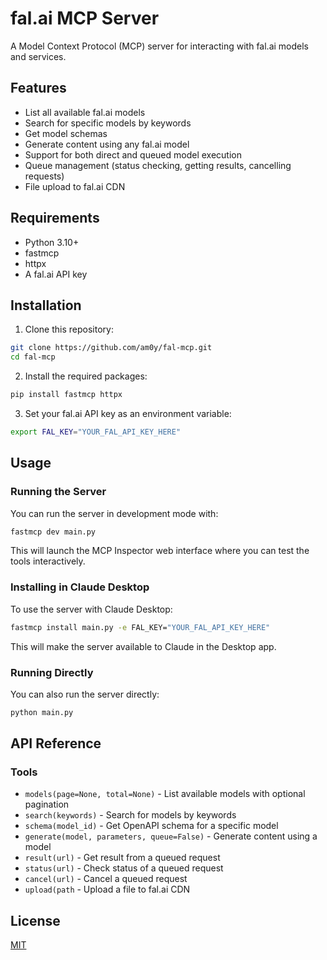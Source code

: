 # fal.ai MCP Server

A Model Context Protocol (MCP) server for interacting with fal.ai models and services.

## Features

- List all available fal.ai models
- Search for specific models by keywords
- Get model schemas
- Generate content using any fal.ai model
- Support for both direct and queued model execution
- Queue management (status checking, getting results, cancelling requests)
- File upload to fal.ai CDN

## Requirements

- Python 3.10+
- fastmcp
- httpx
- A fal.ai API key

## Installation

1. Clone this repository:
```bash
git clone https://github.com/am0y/fal-mcp.git
cd fal-mcp
```

2. Install the required packages:
```bash
pip install fastmcp httpx
```

3. Set your fal.ai API key as an environment variable:
```bash
export FAL_KEY="YOUR_FAL_API_KEY_HERE"
```

## Usage

### Running the Server

You can run the server in development mode with:

```bash
fastmcp dev main.py
```

This will launch the MCP Inspector web interface where you can test the tools interactively.

### Installing in Claude Desktop

To use the server with Claude Desktop:

```bash
fastmcp install main.py -e FAL_KEY="YOUR_FAL_API_KEY_HERE"
```

This will make the server available to Claude in the Desktop app.

### Running Directly

You can also run the server directly:

```bash
python main.py
```

## API Reference

### Tools

- `models(page=None, total=None)` - List available models with optional pagination
- `search(keywords)` - Search for models by keywords
- `schema(model_id)` - Get OpenAPI schema for a specific model
- `generate(model, parameters, queue=False)` - Generate content using a model
- `result(url)` - Get result from a queued request
- `status(url)` - Check status of a queued request
- `cancel(url)` - Cancel a queued request
- `upload(path` - Upload a file to fal.ai CDN

## License

[MIT](LICENSE)
